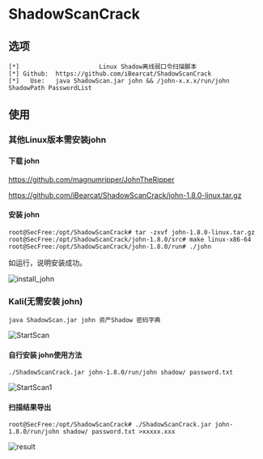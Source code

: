 # ShadowScanCrack

## 选项
```
[*]                      Linux Shadow离线弱口令扫描脚本
[*] Github:  https://github.com/iBearcat/ShadowScanCrack
[*]   Use:   java ShadowScan.jar john && /john-x.x.x/run/john ShadowPath PasswordList
```
## 使用

### 其他Linux版本需安装john
#### 下载 john
https://github.com/magnumripper/JohnTheRipper

https://github.com/iBearcat/ShadowScanCrack/john-1.8.0-linux.tar.gz
#### 安装 john
```
root@SecFree:/opt/ShadowScanCrack# tar -zxvf john-1.8.0-linux.tar.gz
root@SecFree:/opt/ShadowScanCrack/john-1.8.0/src# make linux-x86-64
root@SecFree:/opt/ShadowScanCrack/john-1.8.0/run# ./john
```
如运行，说明安装成功。

![install_john](https://raw.githubusercontent.com/iBearcat/ShadowScanCrack/master/img/install_john.png)

### Kali(无需安装 john)
```
java ShadowScan.jar john 资产Shadow 密码字典
```
![StartScan](https://raw.githubusercontent.com/iBearcat/ShadowScanCrack/master/img/StartScan.png)

#### 自行安装 john使用方法
```
./ShadowScanCrack.jar john-1.8.0/run/john shadow/ password.txt
```
![StartScan1](https://raw.githubusercontent.com/iBearcat/ShadowScanCrack/master/img/StartScan1.png)

#### 扫描结果导出
```
root@SecFree:/opt/ShadowScanCrack# ./ShadowScanCrack.jar john-1.8.0/run/john shadow/ password.txt >xxxxx.xxx
```
![result](https://raw.githubusercontent.com/iBearcat/ShadowScanCrack/master/img/result.png)

